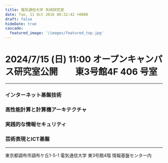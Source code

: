 ```yaml
---
title: 電気通信大学 矢﨑研究室
date: Tue, 11 Oct 2016 08:32:42 +0000
draft: false
hideDate: true
cascade:
  featured_image: '/images/featured_top.jpg'
---
```


# 2024/7/15 (日) 11:00 オープンキャンパス研究室公開　　東3号館4F 406 号室

---

### インターネット基盤技術
### 高性能計算と計算機アーキテクチャ
### 実践的な情報セキュリティ
### 芸術表現とICT基盤

---

東京都調布市調布ケ丘1-5-1 電気通信大学 東3号館4階 情報基盤センター内
